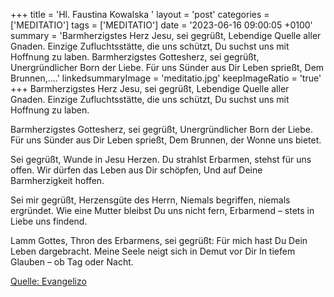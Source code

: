 +++
title = 'Hl. Faustina Kowalska  '
layout = 'post'
categories = ['MEDITATIO']
tags = ['MEDITATIO']
date = '2023-06-16 09:00:05 +0100'
summary = 'Barmherzigstes Herz Jesu, sei gegrüßt, Lebendige Quelle aller Gnaden. Einzige Zufluchtsstätte, die uns schützt, Du suchst uns mit Hoffnung zu laben.  Barmherzigstes Gottesherz, sei gegrüßt, Unergründlicher Born der Liebe. Für uns Sünder aus Dir Leben sprießt, Dem Brunnen,....'
linkedsummaryImage = 'meditatio.jpg'
keepImageRatio = 'true'
+++
Barmherzigstes Herz Jesu, sei gegrüßt,
Lebendige Quelle aller Gnaden.
Einzige Zufluchtsstätte, die uns schützt,
Du suchst uns mit Hoffnung zu laben.

Barmherzigstes Gottesherz, sei gegrüßt,
Unergründlicher Born der Liebe.
Für uns Sünder aus Dir Leben sprießt,
Dem Brunnen, der Wonne uns bietet.<!--more-->

Sei gegrüßt, Wunde in Jesu Herzen.
Du strahlst Erbarmen, stehst für uns offen.
Wir dürfen das Leben aus Dir schöpfen,
Und auf Deine Barmherzigkeit hoffen.

Sei mir gegrüßt, Herzensgüte des Herrn,
Niemals begriffen, niemals ergründet.
Wie eine Mutter bleibst Du uns nicht fern,
Erbarmend – stets in Liebe uns findend.

Lamm Gottes, Thron des Erbarmens, sei gegrüßt:
Für mich hast Du Dein Leben dargebracht.
Meine Seele neigt sich in Demut vor Dir
In tiefem Glauben – ob Tag oder Nacht.



[Quelle: Evangelizo](https://evangeliumtagfuertag.org/DE/gospel)
